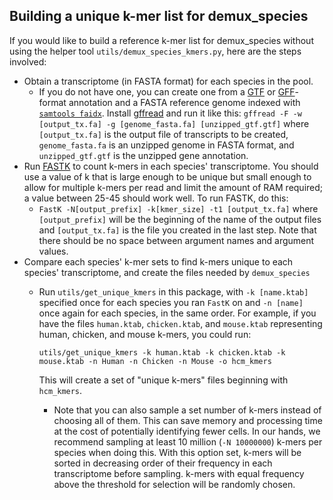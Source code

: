 ## Building a unique k-mer list for demux_species
If you would like to build a reference k-mer list for demux_species without using the helper tool `utils/demux_species_kmers.py`, here are the steps involved:

* Obtain a transcriptome (in FASTA format) for each species in the pool.
  * If you do not have one, you can create one from a [GTF](http://genome.ucsc.edu/FAQ/FAQformat#format4) or [GFF](http://genome.ucsc.edu/FAQ/FAQformat#format3)-format annotation and a FASTA reference genome indexed with [`samtools faidx`](https://github.com/samtools/samtools). Install [gffread](https://github.com/gpertea/gffread) and run it like this: `gffread -F -w [output_tx.fa] -g [genome_fasta.fa] [unzipped_gtf.gtf]` where `[output_tx.fa]` is the output file of transcripts to be created, `genome_fasta.fa` is an unzipped genome in FASTA format, and `unzipped_gtf.gtf` is the unzipped gene annotation.
* Run [FASTK](https://github.com/thegenemyers/FASTK) to count k-mers in each species' transcriptome. You should use a value of k that is large enough to be unique but small enough to allow for multiple k-mers per read and limit the amount of RAM required; a value between 25-45 should work well. To run FASTK, do this:
  * `FastK -N[output_prefix] -k[kmer_size] -t1 [output_tx.fa]` where `[output_prefix]` will be the beginning of the name of the output files and `[output_tx.fa]` is the file you created in the last step. Note that there should be no space between argument names and argument values.
* Compare each species' k-mer sets to find k-mers unique to each species' transcriptome, and create the files needed by `demux_species`
  * Run `utils/get_unique_kmers` in this package, with `-k [name.ktab]` specified once for each species you ran `FastK` on and `-n [name]` once again for each species, in the same order. For example, if you have the files `human.ktab`, `chicken.ktab`, and `mouse.ktab` representing human, chicken, and mouse k-mers, you could run:
    
    ```
    utils/get_unique_kmers -k human.ktab -k chicken.ktab -k mouse.ktab -n Human -n Chicken -n Mouse -o hcm_kmers
    ```
    
    This will create a set of "unique k-mers" files beginning with `hcm_kmers`.
    * Note that you can also sample a set number of k-mers instead of choosing all of them. This can save memory and processing time at the cost of potentially identifying fewer cells. In our hands, we recommend sampling at least 10 million (`-N 10000000`) k-mers per species when doing this. With this option set, k-mers will be sorted in decreasing order of their frequency in each transcriptome before sampling. k-mers with equal frequency above the threshold for selection will be randomly chosen.
